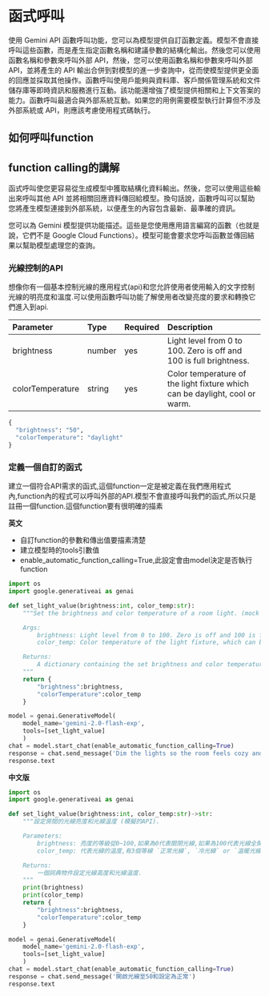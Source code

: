 # 函式呼叫

使用 Gemini API 函數呼叫功能，您可以為模型提供自訂函數定義。模型不會直接呼叫這些函數，而是產生指定函數名稱和建議參數的結構化輸出。然後您可以使用函數名稱和參數來呼叫外部 API，然後，您可以使用函數名稱和參數來呼叫外部 API，並將產生的 API 輸出合併到對模型的進一步查詢中，從而使模型提供更全面的回應並採取其他操作。函數呼叫使用戶能夠與資料庫、客戶關係管理系統和文件儲存庫等即時資訊和服務進行互動。該功能還增強了模型提供相關和上下文答案的能力。函數呼叫最適合與外部系統互動。如果您的用例需要模型執行計算但不涉及外部系統或 API，則應該考慮使用程式碼執行。

## 如何呼叫function

## function calling的講解

函式呼叫使您更容易從生成模型中獲取結構化資料輸出。然後，您可以使用這些輸出來呼叫其他 API 並將相關回應資料傳回給模型。換句話說，函數呼叫可以幫助您將產生模型連接到外部系統，以便產生的內容包含最新、最準確的資訊。

您可以為 Gemini 模型提供功能描述。這些是您使用應用語言編寫的函數（也就是說，它們不是 Google Cloud Functions）。模型可能會要求您呼叫函數並傳回結果以幫助模型處理您的查詢。

### 光線控制的API
想像你有一個基本控制光線的應用程式(api)和您允許使用者使用輸入的文字控制光線的明亮度和溫度.可以使用函數呼叫功能了解使用者改變亮度的要求和轉換它們進入到api.

| Parameter | Type | Required | Description |
|:--|:--|:--|:--|
| brightness | number | yes | Light level from 0 to 100. Zero is off and 100 is full brightness. |
| colorTemperature | string | yes | Color temperature of the light fixture which can be daylight, cool or warm. |

```python
{
  "brightness": "50",
  "colorTemperature": "daylight"
}
```

### 定義一個自訂的函式
建立一個符合API需求的函式,這個function一定是被定義在我們應用程式內,function內的程式可以呼叫外部的API.模型不會直接呼叫我們的函式,所以只是註冊一個function.這個function要有很明確的描素

**英文**
- 自訂function的參數和傳出值要描素清楚
- 建立模型時的tools引數值
- enable_automatic_function_calling=True,此設定會由model決定是否執行function

```python
import os
import google.generativeai as genai

def set_light_value(brightness:int, color_temp:str):
    """Set the brightness and color temperature of a room light. (mock API).

    Args:
        brightness: Light level from 0 to 100. Zero is off and 100 is full brightness
        color_temp: Color temperature of the light fixture, which can be `daylight`, `cool` or `warm`.

    Returns:
        A dictionary containing the set brightness and color temperature.
    """
    return {
        "brightness":brightness,
        "colorTemperature":color_temp
    }

model = genai.GenerativeModel(
    model_name='gemini-2.0-flash-exp',
    tools=[set_light_value]
    )
chat = model.start_chat(enable_automatic_function_calling=True)
response = chat.send_message('Dim the lights so the room feels cozy and warm.')
response.text
```

**中文版**

```python
import os
import google.generativeai as genai

def set_light_value(brightness:int, color_temp:str)->str:
    """設定房間的光線亮度和光線溫度 (模擬的API).

    Parameters:
        brightness: 亮度的等級從0~100,如果為0代表關閉光線,如果為100代表光線全開
        color_temp: 代表光線的溫度,有3個等線 `正常光線`, `冷光線` or `溫暖光線`.

    Returns:
        一個詞典物件設定光線高度和光線溫度.
    """
    print(brightness)
    print(color_temp)
    return {
        "brightness":brightness,
        "colorTemperature":color_temp
    }

model = genai.GenerativeModel(
    model_name='gemini-2.0-flash-exp',
    tools=[set_light_value]
    )
chat = model.start_chat(enable_automatic_function_calling=True)
response = chat.send_message('開啟光線至50和設定為正常')
response.text
```










